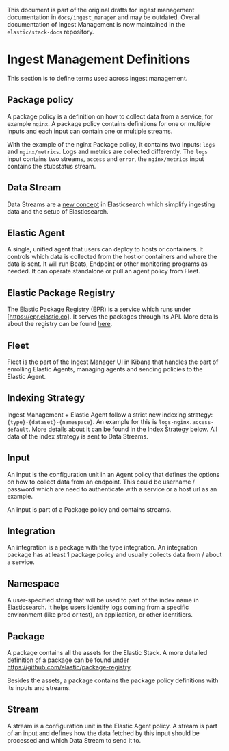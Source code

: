 This document is part of the original drafts for ingest management documentation in `docs/ingest_manager` and may be outdated.
Overall documentation of Ingest Management is now maintained in the `elastic/stack-docs` repository.

# Ingest Management Definitions

This section is to define terms used across ingest management.

## Package policy

A package policy is a definition on how to collect data from a service, for example `nginx`. A package policy contains
definitions for one or multiple inputs and each input can contain one or multiple streams.

With the example of the nginx Package policy, it contains two inputs: `logs` and `nginx/metrics`. Logs and metrics are collected
differently. The `logs` input contains two streams, `access` and `error`, the `nginx/metrics` input contains the stubstatus stream.

## Data Stream

Data Streams are a [new concept](https://github.com/elastic/elasticsearch/issues/53100) in Elasticsearch which simplify
ingesting data and the setup of Elasticsearch.

## Elastic Agent

A single, unified agent that users can deploy to hosts or containers. It controls which data is collected from the host or containers and where the data is sent. It will run Beats, Endpoint or other monitoring programs as needed. It can operate standalone or pull an agent policy from Fleet.

## Elastic Package Registry

The Elastic Package Registry (EPR) is a service which runs under [https://epr.elastic.co]. It serves the packages through its API.
More details about the registry can be found [here](https://github.com/elastic/package-registry).

## Fleet

Fleet is the part of the Ingest Manager UI in Kibana that handles the part of enrolling Elastic Agents, managing agents and sending policies to the Elastic Agent.

## Indexing Strategy

Ingest Management + Elastic Agent follow a strict new indexing strategy: `{type}-{dataset}-{namespace}`. An example
for this is `logs-nginx.access-default`. More details about it can be found in the Index Strategy below. All data of
the index strategy is sent to Data Streams.

## Input

An input is the configuration unit in an Agent policy that defines the options on how to collect data from
an endpoint. This could be username / password which are need to authenticate with a service or a host url
as an example.

An input is part of a Package policy and contains streams.

## Integration

An integration is a package with the type integration. An integration package has at least 1 package policy
and usually collects data from / about a service.

## Namespace

A user-specified string that will be used to part of the index name in Elasticsearch. It helps users identify logs coming from a specific environment (like prod or test), an application, or other identifiers.

## Package

A package contains all the assets for the Elastic Stack. A more detailed definition of a
package can be found under https://github.com/elastic/package-registry.

Besides the assets, a package contains the package policy definitions with its inputs and streams.

## Stream

A stream is a configuration unit in the Elastic Agent policy. A stream is part of an input and defines how the data
fetched by this input should be processed and which Data Stream to send it to.
